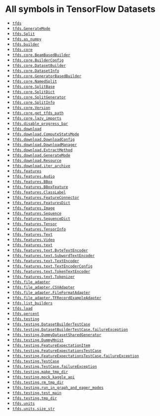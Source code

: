 # All symbols in TensorFlow Datasets

*  <a href="./tfds.md"><code>tfds</code></a>
*  <a href="./tfds/download/GenerateMode.md"><code>tfds.GenerateMode</code></a>
*  <a href="./tfds/Split.md"><code>tfds.Split</code></a>
*  <a href="./tfds/as_numpy.md"><code>tfds.as_numpy</code></a>
*  <a href="./tfds/builder.md"><code>tfds.builder</code></a>
*  <a href="./tfds/core.md"><code>tfds.core</code></a>
*  <a href="./tfds/core/BeamBasedBuilder.md"><code>tfds.core.BeamBasedBuilder</code></a>
*  <a href="./tfds/core/BuilderConfig.md"><code>tfds.core.BuilderConfig</code></a>
*  <a href="./tfds/core/DatasetBuilder.md"><code>tfds.core.DatasetBuilder</code></a>
*  <a href="./tfds/core/DatasetInfo.md"><code>tfds.core.DatasetInfo</code></a>
*  <a href="./tfds/core/GeneratorBasedBuilder.md"><code>tfds.core.GeneratorBasedBuilder</code></a>
*  <a href="./tfds/core/NamedSplit.md"><code>tfds.core.NamedSplit</code></a>
*  <a href="./tfds/core/SplitBase.md"><code>tfds.core.SplitBase</code></a>
*  <a href="./tfds/core/SplitDict.md"><code>tfds.core.SplitDict</code></a>
*  <a href="./tfds/core/SplitGenerator.md"><code>tfds.core.SplitGenerator</code></a>
*  <a href="./tfds/core/SplitInfo.md"><code>tfds.core.SplitInfo</code></a>
*  <a href="./tfds/core/Version.md"><code>tfds.core.Version</code></a>
*  <a href="./tfds/core/get_tfds_path.md"><code>tfds.core.get_tfds_path</code></a>
*  <a href="./tfds/core/lazy_imports.md"><code>tfds.core.lazy_imports</code></a>
*  <a href="./tfds/disable_progress_bar.md"><code>tfds.disable_progress_bar</code></a>
*  <a href="./tfds/download.md"><code>tfds.download</code></a>
*  <a href="./tfds/download/ComputeStatsMode.md"><code>tfds.download.ComputeStatsMode</code></a>
*  <a href="./tfds/download/DownloadConfig.md"><code>tfds.download.DownloadConfig</code></a>
*  <a href="./tfds/download/DownloadManager.md"><code>tfds.download.DownloadManager</code></a>
*  <a href="./tfds/download/ExtractMethod.md"><code>tfds.download.ExtractMethod</code></a>
*  <a href="./tfds/download/GenerateMode.md"><code>tfds.download.GenerateMode</code></a>
*  <a href="./tfds/download/Resource.md"><code>tfds.download.Resource</code></a>
*  <a href="./tfds/download/iter_archive.md"><code>tfds.download.iter_archive</code></a>
*  <a href="./tfds/features.md"><code>tfds.features</code></a>
*  <a href="./tfds/features/Audio.md"><code>tfds.features.Audio</code></a>
*  <a href="./tfds/features/BBox.md"><code>tfds.features.BBox</code></a>
*  <a href="./tfds/features/BBoxFeature.md"><code>tfds.features.BBoxFeature</code></a>
*  <a href="./tfds/features/ClassLabel.md"><code>tfds.features.ClassLabel</code></a>
*  <a href="./tfds/features/FeatureConnector.md"><code>tfds.features.FeatureConnector</code></a>
*  <a href="./tfds/features/FeaturesDict.md"><code>tfds.features.FeaturesDict</code></a>
*  <a href="./tfds/features/Image.md"><code>tfds.features.Image</code></a>
*  <a href="./tfds/features/Sequence.md"><code>tfds.features.Sequence</code></a>
*  <a href="./tfds/features/SequenceDict.md"><code>tfds.features.SequenceDict</code></a>
*  <a href="./tfds/features/Tensor.md"><code>tfds.features.Tensor</code></a>
*  <a href="./tfds/features/TensorInfo.md"><code>tfds.features.TensorInfo</code></a>
*  <a href="./tfds/features/Text.md"><code>tfds.features.Text</code></a>
*  <a href="./tfds/features/Video.md"><code>tfds.features.Video</code></a>
*  <a href="./tfds/features/text.md"><code>tfds.features.text</code></a>
*  <a href="./tfds/features/text/ByteTextEncoder.md"><code>tfds.features.text.ByteTextEncoder</code></a>
*  <a href="./tfds/features/text/SubwordTextEncoder.md"><code>tfds.features.text.SubwordTextEncoder</code></a>
*  <a href="./tfds/features/text/TextEncoder.md"><code>tfds.features.text.TextEncoder</code></a>
*  <a href="./tfds/features/text/TextEncoderConfig.md"><code>tfds.features.text.TextEncoderConfig</code></a>
*  <a href="./tfds/features/text/TokenTextEncoder.md"><code>tfds.features.text.TokenTextEncoder</code></a>
*  <a href="./tfds/features/text/Tokenizer.md"><code>tfds.features.text.Tokenizer</code></a>
*  <a href="./tfds/file_adapter.md"><code>tfds.file_adapter</code></a>
*  <a href="./tfds/file_adapter/CSVAdapter.md"><code>tfds.file_adapter.CSVAdapter</code></a>
*  <a href="./tfds/file_adapter/FileFormatAdapter.md"><code>tfds.file_adapter.FileFormatAdapter</code></a>
*  <a href="./tfds/file_adapter/TFRecordExampleAdapter.md"><code>tfds.file_adapter.TFRecordExampleAdapter</code></a>
*  <a href="./tfds/list_builders.md"><code>tfds.list_builders</code></a>
*  <a href="./tfds/load.md"><code>tfds.load</code></a>
*  <a href="./tfds/percent.md"><code>tfds.percent</code></a>
*  <a href="./tfds/testing.md"><code>tfds.testing</code></a>
*  <a href="./tfds/testing/DatasetBuilderTestCase.md"><code>tfds.testing.DatasetBuilderTestCase</code></a>
*  <a href="./tfds/testing/DatasetBuilderTestCase/failureException.md"><code>tfds.testing.DatasetBuilderTestCase.failureException</code></a>
*  <a href="./tfds/testing/DummyDatasetSharedGenerator.md"><code>tfds.testing.DummyDatasetSharedGenerator</code></a>
*  <a href="./tfds/testing/DummyMnist.md"><code>tfds.testing.DummyMnist</code></a>
*  <a href="./tfds/testing/FeatureExpectationItem.md"><code>tfds.testing.FeatureExpectationItem</code></a>
*  <a href="./tfds/testing/FeatureExpectationsTestCase.md"><code>tfds.testing.FeatureExpectationsTestCase</code></a>
*  <a href="./tfds/testing/DatasetBuilderTestCase/failureException.md"><code>tfds.testing.FeatureExpectationsTestCase.failureException</code></a>
*  <a href="./tfds/testing/TestCase.md"><code>tfds.testing.TestCase</code></a>
*  <a href="./tfds/testing/DatasetBuilderTestCase/failureException.md"><code>tfds.testing.TestCase.failureException</code></a>
*  <a href="./tfds/testing/make_tmp_dir.md"><code>tfds.testing.make_tmp_dir</code></a>
*  <a href="./tfds/testing/mock_kaggle_api.md"><code>tfds.testing.mock_kaggle_api</code></a>
*  <a href="./tfds/testing/rm_tmp_dir.md"><code>tfds.testing.rm_tmp_dir</code></a>
*  <a href="./tfds/testing/run_in_graph_and_eager_modes.md"><code>tfds.testing.run_in_graph_and_eager_modes</code></a>
*  <a href="./tfds/testing/test_main.md"><code>tfds.testing.test_main</code></a>
*  <a href="./tfds/testing/tmp_dir.md"><code>tfds.testing.tmp_dir</code></a>
*  <a href="./tfds/units.md"><code>tfds.units</code></a>
*  <a href="./tfds/units/size_str.md"><code>tfds.units.size_str</code></a>